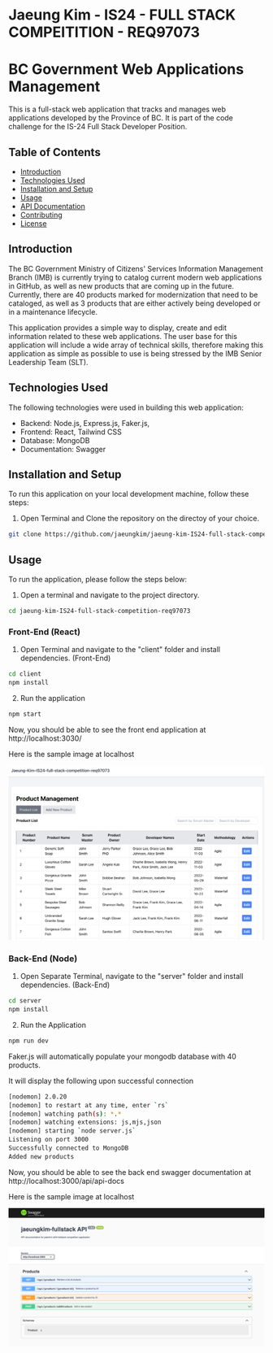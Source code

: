 # Jaeung Kim - IS24 - FULL STACK COMPEITITION - REQ97073

# BC Government Web Applications Management

This is a full-stack web application that tracks and manages web applications developed by the Province of BC. It is part of the code challenge for the IS-24 Full Stack Developer Position.

## Table of Contents

- [Introduction](#introduction)
- [Technologies Used](#technologies-used)
- [Installation and Setup](#installation-and-setup)
- [Usage](#usage)
- [API Documentation](#api-documentation)
- [Contributing](#contributing)
- [License](#license)

## Introduction

The BC Government Ministry of Citizens' Services Information Management Branch (IMB) is currently trying to catalog current modern web applications in GitHub, as well as new products that are coming up in the future. Currently, there are 40 products marked for modernization that need to be cataloged, as well as 3 products that are either actively being developed or in a maintenance lifecycle.

This application provides a simple way to display, create and edit information related to these web applications. The user base for this application will include a wide array of technical skills, therefore making this application as simple as possible to use is being stressed by the IMB Senior Leadership Team (SLT).

## Technologies Used

The following technologies were used in building this web application:

- Backend: Node.js, Express.js, Faker.js,
- Frontend: React, Tailwind CSS
- Database: MongoDB
- Documentation: Swagger

## Installation and Setup

To run this application on your local development machine, follow these steps:

1. Open Terminal and Clone the repository on the directoy of your choice.

```bash
git clone https://github.com/jaeungkim/jaeung-kim-IS24-full-stack-competition-req97073.git
```

## Usage

To run the application, please follow the steps below:

1. Open a terminal and navigate to the project directory.

```bash
cd jaeung-kim-IS24-full-stack-competition-req97073
```

### Front-End (React)
1. Open Terminal and navigate to the "client" folder and install dependencies. (Front-End)

```bash
cd client
npm install
```

2. Run the application
```bash
npm start
```

Now, you should be able to see the front end application at http://localhost:3030/

Here is the sample image at localhost

![alt text](/client/src/assets/sample.png)

### Back-End (Node)
1. Open Separate Terminal, navigate to the "server" folder and install dependencies. (Back-End)

```bash
cd server
npm install
```

2. Run the Application

```bash
npm run dev
```

Faker.js will automatically populate your mongodb database with 40 products.

It will display the following upon successful connection

```bash
[nodemon] 2.0.20
[nodemon] to restart at any time, enter `rs`
[nodemon] watching path(s): *.*
[nodemon] watching extensions: js,mjs,json
[nodemon] starting `node server.js`
Listening on port 3000
Successfully connected to MongoDB
Added new products
```

Now, you should be able to see the back end swagger documentation at http://localhost:3000/api/api-docs

Here is the sample image at localhost

![alt text](/client/src/assets/sample2.png)